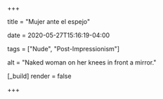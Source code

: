 +++

title = "Mujer ante el espejo"

date = 2020-05-27T15:16:19-04:00

tags = ["Nude", "Post-Impressionism"]

alt = "Naked woman on her knees in front a mirror."

[_build]
	render = false

+++

